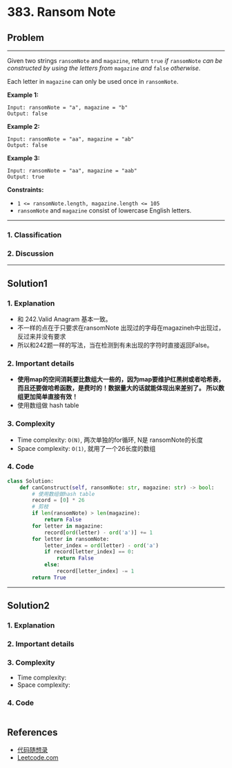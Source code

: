 # 383. Ransom Note

## Problem

*****

Given two strings `ransomNote` and `magazine`, return `true` *if* `ransomNote` *can be constructed by using the letters from* `magazine` *and* `false` *otherwise*.

Each letter in `magazine` can only be used once in `ransomNote`.

 

**Example 1:**

```
Input: ransomNote = "a", magazine = "b"
Output: false
```

**Example 2:**

```
Input: ransomNote = "aa", magazine = "ab"
Output: false
```

**Example 3:**

```
Input: ransomNote = "aa", magazine = "aab"
Output: true
```

 

**Constraints:**

- `1 <= ransomNote.length, magazine.length <= 105`
- `ransomNote` and `magazine` consist of lowercase English letters.

******

### 1. Classification



### 2. Discussion





*******

## Solution1

### 1. Explanation

- 和 242.Valid Anagram 基本一致。
- 不一样的点在于只要求在ransomNote 出现过的字母在magazineh中出现过，反过来并没有要求
- 所以和242题一样的写法，当在检测到有未出现的字符时直接返回False。



### 2. Important details

- **使用map的空间消耗要比数组大一些的，因为map要维护红黑树或者哈希表，而且还要做哈希函数，是费时的！数据量大的话就能体现出来差别了。 所以数组更加简单直接有效！**
- 使用数组做 hash table



### 3. Complexity

- Time complexity: `O(N)`,  两次单独的for循环,  N是 ransomNote的长度
- Space complexity: `O(1)`, 就用了一个26长度的数组



### 4. Code

```python
class Solution:
    def canConstruct(self, ransomNote: str, magazine: str) -> bool:
        # 使用数组做hash table
        record = [0] * 26
        # 剪枝
        if len(ransomNote) > len(magazine):
            return False
        for letter in magazine:
            record[ord(letter) - ord('a')] += 1
        for letter in ransomNote:
            letter_index = ord(letter) - ord('a')
            if record[letter_index] == 0:
                return False
            else:
                record[letter_index] -= 1
        return True
```



********

## Solution2

### 1. Explanation





### 2. Important details





### 3. Complexity

- Time complexity:
- Space complexity:



### 4. Code

```python

```

## References

- [代码随想录 ](https://github.com/youngyangyang04/leetcode-master)
- [Leetcode.com](https://leetcode.com/problemset/all/)
